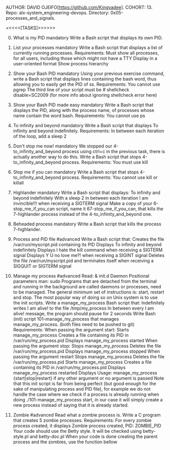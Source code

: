 AUTHOR:         DAVID OJEIFO[https://github.com/Kingvadee].
COHORT:         13.
Repo:           alx-system_engineering-devops.
Directory:      0x05-processes_and_signals.

<<<<<[TASKS]>>>>>>

0. What is my PID
mandatory
Write a Bash script that displays its own PID.


1. List your processes
mandatory
Write a Bash script that displays a list of currently running processes.
Requirements:
Must show all processes, for all users, including those which might not have a TTY
Display in a user-oriented format
Show process hierarchy



2. Show your Bash PID
mandatory
Using your previous exercise command, write a Bash script that displays lines containing the bash word, thus allowing you to easily get the PID of ss.
Requirements:
You cannot use pgrep
The third line of your script must be # shellcheck disable=SC2009 (for more info about ignoring shellcheck error here)



3. Show your Bash PID made easy
mandatory
Write a Bash script that displays the PID, along with the process name, of processes whose name contain the word bash.
Requirements:
You cannot use ps



4. To infinity and beyond
mandatory
Write a Bash script that displays To infinity and beyond indefinitely.
Requirements:
In between each iteration of the loop, add a sleep 2



5. Don't stop me now!
mandatory
We stopped our 4-to_infinity_and_beyond process using ctrl+c in the previous task, there is actually another way to do this.
Write a Bash script that stops 4-to_infinity_and_beyond process.
Requirements:
You must use kill



6. Stop me if you can
mandatory
Write a Bash script that stops 4-to_infinity_and_beyond process.
Requirements:
You cannot use kill or killall



7. Highlander
mandatory
Write a Bash script that displays:
To infinity and beyond indefinitely
With a sleep 2 in between each iteration
I am invincible!!! when receiving a SIGTERM signal
Make a copy of your 6-stop_me_if_you_can script, name it 67-stop_me_if_you_can, that kills the 7-highlander process instead of the 4-to_infinity_and_beyond one.



8. Beheaded process
mandatory
Write a Bash script that kills the process 7-highlander.



9. Process and PID file
#advanced
Write a Bash script that:
Creates the file /var/run/myscript.pid containing its PID
Displays To infinity and beyond indefinitely
Displays I hate the kill command when receiving a SIGTERM signal
Displays Y U no love me?! when receiving a SIGINT signal
Deletes the file /var/run/myscript.pid and terminates itself when receiving a SIGQUIT or SIGTERM signal




10. Manage my process
#advanced
Read:
&
init.d
Daemon
Positional parameters
man: sudo
Programs that are detached from the terminal and running in the background are called daemons or processes, need to be managed. The general minimum set of instructions is: start, restart and stop. The most popular way of doing so on Unix system is to use the init scripts.
Write a manage_my_process Bash script that:
Indefinitely writes I am alive! to the file /tmp/my_process
In between every I am alive! message, the program should pause for 2 seconds
Write Bash (init) script 101-manage_my_process that manages manage_my_process. (both files need to be pushed to git)
Requirements:
When passing the argument start:
Starts manage_my_process
Creates a file containing its PID in /var/run/my_process.pid
Displays manage_my_process started
When passing the argument stop:
Stops manage_my_process
Deletes the file /var/run/my_process.pid
Displays manage_my_process stopped
When passing the argument restart
Stops manage_my_process
Deletes the file /var/run/my_process.pid
Starts manage_my_process
Creates a file containing its PID in /var/run/my_process.pid
Displays manage_my_process restarted
Displays Usage: manage_my_process {start|stop|restart} if any other argument or no argument is passed
Note that this init script is far from being perfect (but good enough for the sake of manipulating process and PID file), for example we do not handle the case where we check if a process is already running when doing ./101-manage_my_process start, in our case it will simply create a new process instead of saying that it is already started.



11. Zombie
#advanced
Read what a zombie process is.
Write a C program that creates 5 zombie processes.
Requirements:
For every zombie process created, it displays Zombie process created, PID: ZOMBIE_PID
Your code should use the Betty style. It will be checked using betty-style.pl and betty-doc.pl
When your code is done creating the parent process and the zombies, use the function bellow





